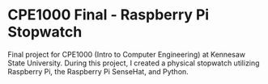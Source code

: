 
# CPE1000 Final - Raspberry Pi Stopwatch

Final project for CPE1000 (Intro to Computer Engineering) at Kennesaw State University.
During this project, I created a physical stopwatch utilizing Raspberry Pi, the Raspberry Pi
SenseHat, and Python.
